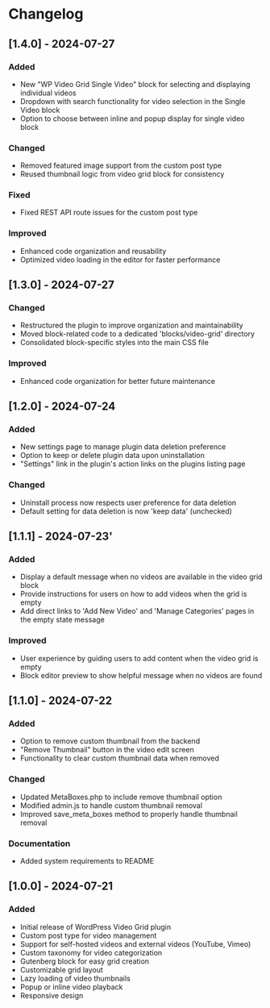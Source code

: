 # Changelog

## [1.4.0] - 2024-07-27

### Added
- New "WP Video Grid Single Video" block for selecting and displaying individual videos
- Dropdown with search functionality for video selection in the Single Video block
- Option to choose between inline and popup display for single video block

### Changed
- Removed featured image support from the custom post type
- Reused thumbnail logic from video grid block for consistency

### Fixed
- Fixed REST API route issues for the custom post type

### Improved
- Enhanced code organization and reusability
- Optimized video loading in the editor for faster performance


## [1.3.0] - 2024-07-27

### Changed
- Restructured the plugin to improve organization and maintainability
- Moved block-related code to a dedicated 'blocks/video-grid' directory
- Consolidated block-specific styles into the main CSS file

### Improved
- Enhanced code organization for better future maintenance


## [1.2.0] - 2024-07-24

### Added
- New settings page to manage plugin data deletion preference
- Option to keep or delete plugin data upon uninstallation
- "Settings" link in the plugin's action links on the plugins listing page

### Changed
- Uninstall process now respects user preference for data deletion
- Default setting for data deletion is now 'keep data' (unchecked)

## [1.1.1] - 2024-07-23'

### Added
- Display a default message when no videos are available in the video grid block
- Provide instructions for users on how to add videos when the grid is empty
- Add direct links to 'Add New Video' and 'Manage Categories' pages in the empty state message

### Improved
- User experience by guiding users to add content when the video grid is empty
- Block editor preview to show helpful message when no videos are found


## [1.1.0] - 2024-07-22

### Added
- Option to remove custom thumbnail from the backend
- "Remove Thumbnail" button in the video edit screen
- Functionality to clear custom thumbnail data when removed

### Changed
- Updated MetaBoxes.php to include remove thumbnail option
- Modified admin.js to handle custom thumbnail removal
- Improved save_meta_boxes method to properly handle thumbnail removal

### Documentation
- Added system requirements to README


## [1.0.0] - 2024-07-21

### Added
- Initial release of WordPress Video Grid plugin
- Custom post type for video management
- Support for self-hosted videos and external videos (YouTube, Vimeo)
- Custom taxonomy for video categorization
- Gutenberg block for easy grid creation
- Customizable grid layout
- Lazy loading of video thumbnails
- Popup or inline video playback
- Responsive design
